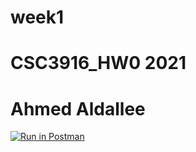 # week1
# CSC3916_HW0 2021
# Ahmed Aldallee
[![Run in Postman](https://run.pstmn.io/button.svg)](https://app.getpostman.com/run-collection/07047c0680f8f85723e8#?env%5BNew%20Environment%5D=W3sia2V5IjoiYm9va190aXRsZSIsInZhbHVlIjoiVHVyaW5nIiwiZW5hYmxlZCI6dHJ1ZX0seyJrZXkiOiJpZCIsInZhbHVlIjoiUW5VUEJBQUFRQkFKIiwiZW5hYmxlZCI6dHJ1ZX1d)